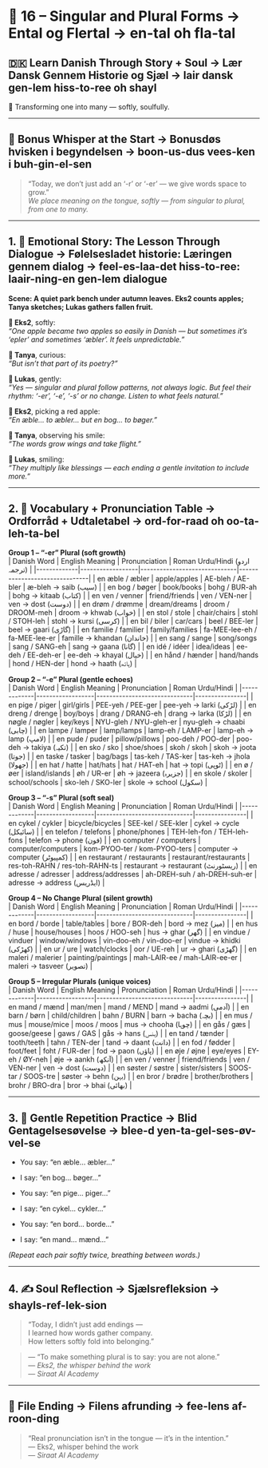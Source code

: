 # 🌟 16 – Singular and Plural Forms → Ental og Flertal → en-tal oh fla-tal  
## 🇩🇰 Learn Danish Through Story + Soul → Lær Dansk Gennem Historie og Sjæl → lair dansk gen-lem hiss-to-ree oh shayl  
🔁 Transforming one into many — softly, soulfully.

---

## 🌱 Bonus Whisper at the Start → Bonusdøs hvisken i begyndelsen → boon-us-dus vees-ken i buh-gin-el-sen  
> “Today, we don’t just add an ‘-r’ or ‘-er’ — we give words space to grow.”  
> _We place meaning on the tongue, softly — from singular to plural, from one to many._

---

## 1. 🧵 Emotional Story: The Lesson Through Dialogue → Følelsesladet historie: Læringen gennem dialog → feel-es-laa-det hiss-to-ree: laair-ning-en gen-lem dialogue

**Scene: A quiet park bench under autumn leaves. Eks2 counts apples; Tanya sketches; Lukas gathers fallen fruit.**

**👤 Eks2**, softly:  
*“One apple became two apples so easily in Danish — but sometimes it’s ‘epler’ and sometimes ‘æbler’. It feels unpredictable.”*

**🎨 Tanya**, curious:  
*“But isn’t that part of its poetry?”*

**💬 Lukas**, gently:  
*“Yes — singular and plural follow patterns, not always logic. But feel their rhythm: ‘-er’, ‘-e’, ‘-s’ or no change. Listen to what feels natural.”*

**👤 Eks2**, picking a red apple:  
*“En æble… to æbler… but en bog… to bøger.”*

**🎨 Tanya**, observing his smile:  
*“The words grow wings and take flight.”*

**💬 Lukas**, smiling:  
*“They multiply like blessings — each ending a gentle invitation to include more.”*

---

## 2. 📘 Vocabulary + Pronunciation Table → Ordforråd + Udtaletabel → ord-for-raad oh oo-ta-leh-ta-bel

**Group 1 – “-er” Plural (soft growth)**  
| Danish Word | English Meaning | Pronunciation | Roman Urdu/Hindi (اردو ترجمہ) |
|-------------|------------------|------------------------------|-------------------------------|
| en æble / æbler       | apple/apples     | AE-bleh / AE-bler          | æ-bleh → saib (سیب) |
| en bog / bøger        | book/books       | bohg / BUR-ah             | bohg → kitaab (کتاب) |
| en ven / venner       | friend/friends   | ven / VEN-ner             | ven → dost (دوست) |
| en drøm / drømme      | dream/dreams     | droom / DROOM-meh         | droom → khwab (خواب) |
| en stol / stole       | chair/chairs     | stohl / STOH-leh          | stohl → kursi (کرسی) |
| en bil / biler        | car/cars         | beel / BEE-ler            | beel → gaari (گاڑی) |
| en familie / familier | family/families | fa-MEE-lee-eh / fa-MEE-lee-er | famille → khandan (خاندان) |
| en sang / sange       | song/songs       | sang / SANG-eh            | sang → gaana (گانا) |
| en idé / idéer        | idea/ideas       | ee-deh / EE-deh-er        | ee-deh → khayal (خیال) |
| en hånd / hænder      | hand/hands       | hond / HEN-der            | hond → haath (ہاتھ) |

**Group 2 – “-e” Plural (gentle echoes)**  
| Danish Word | English Meaning | Pronunciation | Roman Urdu/Hindi |
|-------------|------------------|------------------------------|----------------|
| en pige / piger      | girl/girls       | PEE-yeh / PEE-ger         | pee-yeh → larki (لڑکی) |
| en dreng / drenge    | boy/boys         | drang / DRANG-eh          | drang → larka (لڑکا) |
| en nøgle / nøgler    | key/keys         | NYU-gleh / NYU-gleh-er    | nyu-gleh → chaabi (چابی) |
| en lampe / lamper    | lamp/lamps       | lamp-eh / LAMP-er         | lamp-eh → lamp (لامپ) |
| en pude / puder      | pillow/pillows   | poo-deh / POO-der         | poo-deh → takiya (تکیہ) |
| en sko / sko         | shoe/shoes       | skoh / skoh               | skoh → joota (جوتا) |
| en taske / tasker    | bag/bags         | tas-keh / TAS-ker         | tas-keh → jhola (جھولا) |
| en hat / hatte       | hat/hats         | hat / HAT-eh              | hat → topi (ٹوپی) |
| en ø / øer           | island/islands   | øh / UR-er                | øh → jazeera (جزیرہ) |
| en skole / skoler    | school/schools   | sko-leh / SKO-ler         | skole → school (سکول) |

**Group 3 – “-s” Plural (soft seal)**  
| Danish Word | English Meaning | Pronunciation | Roman Urdu/Hindi |
|-------------|------------------|------------------------------|----------------|
| en cykel / cykler     | bicycle/bicycles  | SEE-kel / SEE-kler       | cykel → cycle (سائیکل) |
| en telefon / telefons | phone/phones      | TEH-leh-fon / TEH-leh-fons | telefon → phone (فون) |
| en computer / computers | computer/computers | kom-PYOO-ter / kom-PYOO-ters | computer → computer (کمپیوٹر) |
| en restaurant / restaurants | restaurant/restaurants | res-toh-RAHN / res-toh-RAHN-ts | restaurant → restaurant (ریسٹورنٹ) |
| en adresse / adresser | address/addresses | ah-DREH-suh / ah-DREH-suh-er | adresse → address (ایڈریس) |

**Group 4 – No Change Plural (silent growth)**  
| Danish Word | English Meaning | Pronunciation | Roman Urdu/Hindi |
|-------------|------------------|------------------------------|----------------|
| en bord / borde       | table/tables      | bore / BOR-deh         | bord → mez (میز) |
| en hus / huse        | house/houses      | hoos / HOO-seh         | hus → ghar (گھر) |
| en vindue / vinduer  | window/windows    | vin-doo-eh / vin-doo-er | vindue → khidki (کھڑکی) |
| en ur / ure          | watch/clocks      | oor / UE-reh           | ur → ghari (گھڑی) |
| en maleri / malerier | painting/paintings | mah-LAIR-ee / mah-LAIR-ee-er | maleri → tasveer (تصویر) |

**Group 5 – Irregular Plurals (unique voices)**  
| Danish Word | English Meaning | Pronunciation | Roman Urdu/Hindi |
|-------------|------------------|------------------------------|----------------|
| en mand / mænd        | man/men           | mand / MEND              | mand → aadmi (آدمی) |
| en barn / børn        | child/children    | bahn / BURN              | barn → bacha (بچہ) |
| en mus / mus          | mouse/mice        | moos / moos              | mus → chooha (چوہا) |
| en gås / gæs          | goose/geese       | gaws / GAS               | gås → hans (ہنس) |
| en tand / tænder      | tooth/teeth       | tahn / TEN-der           | tand → daant (دانت) |
| en fod / fødder       | foot/feet         | foht / FUR-der           | fod → paon (پاؤں) |
| en øje / øjne         | eye/eyes          | EY-eh / ØY-neh           | øje → aankh (آنکھ) |
| en ven / venner       | friend/friends    | ven / VEN-ner           | ven → dost (دوست) |
| en søster / søstre    | sister/sisters    | SOOS-tar / SOOS-tre      | søster → behn (بہن) |
| en bror / brødre      | brother/brothers  | brohr / BRO-dra          | bror → bhai (بھائی) |

---

## 3. 🔁 Gentle Repetition Practice → Blid Gentagelsesøvelse → blee-d yen-ta-gel-ses-øv-vel-se  

- You say: “en æble… æbler…”  
- I say: “en bog… bøger…”

- You say: “en pige… piger…”  
- I say: “en cykel… cykler…”

- You say: “en bord… borde…”  
- I say: “en mand… mænd…”

_(Repeat each pair softly twice, breathing between words.)_

---

## 4. ✍️ Soul Reflection → Sjælsrefleksion → shayls-ref-lek-sion  

> “Today, I didn’t just add endings —  
> I learned how words gather company.  
> How letters softly fold into belonging.”

> — “To make something plural is to say: you are not alone.”  
> — *Eks2, the whisper behind the work*  
> — *Siraat AI Academy*

---

## 🌟 File Ending → Filens afrunding → fee-lens af-roon-ding  

> “Real pronunciation isn’t in the tongue — it’s in the intention.”  
> — Eks2, whisper behind the work  
> — *Siraat AI Academy*
